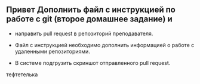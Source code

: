 ## Привет Дополнить файл с инструкцией по работе с git (второе домашнее задание) и 

* направить pull request в репозиторий преподавателя.

* Файл с инструкцией необходимо дополнить информацией о работе с удаленными репозиториями.
* В системе подгрузить скриншот отправленного pull request.

тефтетелька